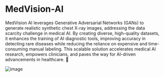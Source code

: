 # MedVision-AI

MedVision AI leverages Generative Adversarial Networks (GANs) to generate realistic synthetic chest X-ray images, addressing the data scarcity challenge in medical AI. By creating diverse, high-quality datasets, it enhances the training of AI diagnostic tools, improving accuracy in detecting rare diseases while reducing the reliance on expensive and time-consuming manual labeling. This scalable solution accelerates medical AI research, empowers clinicians, and paves the way for AI-driven advancements in healthcare. 🚀

![image](https://github.com/user-attachments/assets/eeece3da-fbb3-4f70-b48f-d22d84c050d4)

